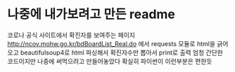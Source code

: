 # 나중에 내가보려고 만든 readme
코로나 공식 사이트에서 확진자를 보여주는 페이지 http://ncov.mohw.go.kr/bdBoardList_Real.do 에서 requests 모듈로 html을 긁어오고 beautifulsoup4로 html 파싱해서 확진자수만 뽑아서 print로 출력
엄청 간단한 코드이지만 나중에 써먹으려고 만들어놓았다
확실히 파이썬이 이런부분은 편한듯

